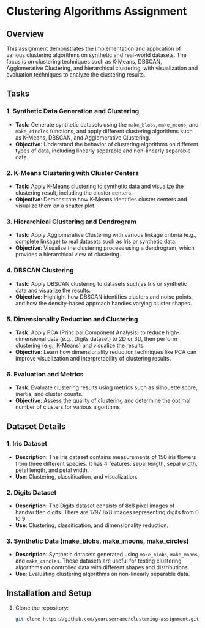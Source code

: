 # Clustering Algorithms Assignment

## Overview

This assignment demonstrates the implementation and application of various clustering algorithms on synthetic and real-world datasets. The focus is on clustering techniques such as K-Means, DBSCAN, Agglomerative Clustering, and hierarchical clustering, with visualization and evaluation techniques to analyze the clustering results. 

## Tasks

### 1. **Synthetic Data Generation and Clustering**

- **Task**: Generate synthetic datasets using the `make_blobs`, `make_moons`, and `make_circles` functions, and apply different clustering algorithms such as K-Means, DBSCAN, and Agglomerative Clustering.
- **Objective**: Understand the behavior of clustering algorithms on different types of data, including linearly separable and non-linearly separable data.

### 2. **K-Means Clustering with Cluster Centers**

- **Task**: Apply K-Means clustering to synthetic data and visualize the clustering result, including the cluster centers.
- **Objective**: Demonstrate how K-Means identifies cluster centers and visualize them on a scatter plot.

### 3. **Hierarchical Clustering and Dendrogram**

- **Task**: Apply Agglomerative Clustering with various linkage criteria (e.g., complete linkage) to real datasets such as Iris or synthetic data.
- **Objective**: Visualize the clustering process using a dendrogram, which provides a hierarchical view of clustering.

### 4. **DBSCAN Clustering**

- **Task**: Apply DBSCAN clustering to datasets such as Iris or synthetic data and visualize the results.
- **Objective**: Highlight how DBSCAN identifies clusters and noise points, and how the density-based approach handles varying cluster shapes.

### 5. **Dimensionality Reduction and Clustering**

- **Task**: Apply PCA (Principal Component Analysis) to reduce high-dimensional data (e.g., Digits dataset) to 2D or 3D, then perform clustering (e.g., K-Means) and visualize the results.
- **Objective**: Learn how dimensionality reduction techniques like PCA can improve visualization and interpretability of clustering results.

### 6. **Evaluation and Metrics**

- **Task**: Evaluate clustering results using metrics such as silhouette score, inertia, and cluster counts.
- **Objective**: Assess the quality of clustering and determine the optimal number of clusters for various algorithms.

## Dataset Details

### 1. **Iris Dataset**
- **Description**: The Iris dataset contains measurements of 150 iris flowers from three different species. It has 4 features: sepal length, sepal width, petal length, and petal width.
- **Use**: Clustering, classification, and visualization.

### 2. **Digits Dataset**
- **Description**: The Digits dataset consists of 8x8 pixel images of handwritten digits. There are 1797 8x8 images representing digits from 0 to 9.
- **Use**: Clustering, classification, and dimensionality reduction.

### 3. **Synthetic Data (make_blobs, make_moons, make_circles)**
- **Description**: Synthetic datasets generated using `make_blobs`, `make_moons`, and `make_circles`. These datasets are useful for testing clustering algorithms on controlled data with different shapes and distributions.
- **Use**: Evaluating clustering algorithms on non-linearly separable data.

## Installation and Setup

1. Clone the repository:
   ```bash
   git clone https://github.com/yourusername/clustering-assignment.git
